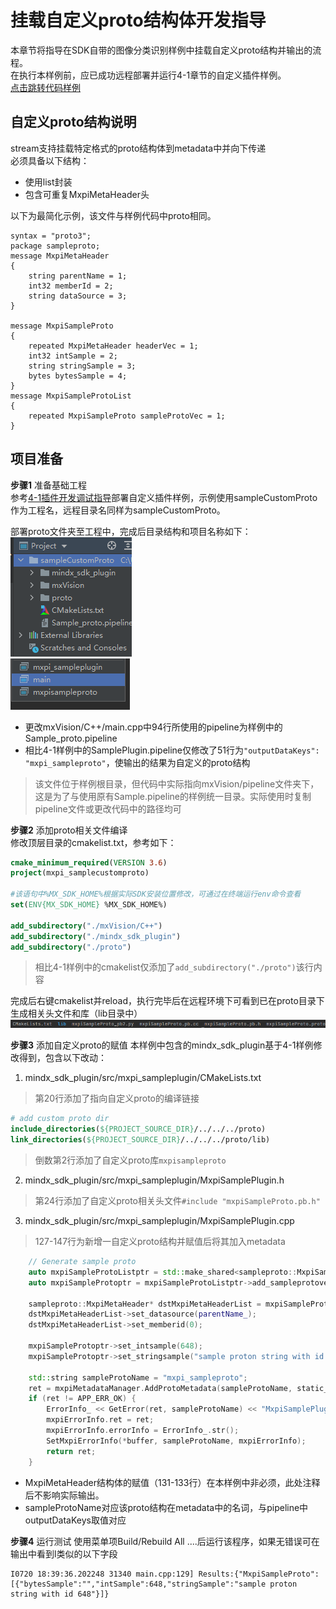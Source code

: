 # 挂载自定义proto结构体开发指导

本章节将指导在SDK自带的图像分类识别样例中挂载自定义proto结构并输出的流程。  
在执行本样例前，应已成功远程部署并运行4-1章节的自定义插件样例。  
[点击跳转代码样例](https://gitee.com/ascend/mindxsdk-referenceapps/tree/master/tutorials/sampleCustomProto)

## 自定义proto结构说明

stream支持挂载特定格式的proto结构体到metadata中并向下传递  
必须具备以下结构：  
- 使用list封装
- 包含可重复MxpiMetaHeader头

以下为最简化示例，该文件与样例代码中proto相同。
```protobuffer
syntax = "proto3";
package sampleproto;
message MxpiMetaHeader
{
    string parentName = 1;
    int32 memberId = 2;
    string dataSource = 3;
}

message MxpiSampleProto
{
    repeated MxpiMetaHeader headerVec = 1;
    int32 intSample = 2;
    string stringSample = 3;
    bytes bytesSample = 4;
}
message MxpiSampleProtoList
{
    repeated MxpiSampleProto sampleProtoVec = 1;
}
```

## 项目准备  
**步骤1** 准备基础工程  
参考[4-1插件开发调试指导](4-1插件开发调试指导.md)部署自定义插件样例，示例使用sampleCustomProto作为工程名，远程目录名同样为sampleCustomProto。  

部署proto文件夹至工程中，完成后目录结构和项目名称如下：  
![image.png](img/202107201810.png 'image.png')  
![image.png](img/202107201812.png 'image.png')  
- 更改mxVision/C++/main.cpp中94行所使用的pipeline为样例中的Sample_proto.pipeline  
- 相比4-1样例中的SamplePlugin.pipeline仅修改了51行为`"outputDataKeys": "mxpi_sampleproto"`，使输出的结果为自定义的proto结构
>该文件位于样例根目录，但代码中实际指向mxVision/pipeline文件夹下，这是为了与使用原有Sample.pipeline的样例统一目录。实际使用时复制pipeline文件或更改代码中的路径均可  

**步骤2** 添加proto相关文件编译  
修改顶层目录的cmakelist.txt，参考如下：
```cmake
cmake_minimum_required(VERSION 3.6)
project(mxpi_samplecustomproto)

#该语句中%MX_SDK_HOME%根据实际SDK安装位置修改，可通过在终端运行env命令查看
set(ENV{MX_SDK_HOME} %MX_SDK_HOME%)

add_subdirectory("./mxVision/C++")
add_subdirectory("./mindx_sdk_plugin")
add_subdirectory("./proto")
```
>相比4-1样例中的cmakelist仅添加了`add_subdirectory("./proto")`该行内容

完成后右键cmakelist并reload，执行完毕后在远程环境下可看到已在proto目录下生成相关头文件和库（lib目录中）  
![image.png](img/202107201822.png 'image.png')  

**步骤3** 添加自定义proto的赋值
本样例中包含的mindx_sdk_plugin基于4-1样例修改得到，包含以下改动：  
1. mindx_sdk_plugin/src/mxpi_sampleplugin/CMakeLists.txt
> 第20行添加了指向自定义proto的编译链接
```cmake
# add custom proto dir
include_directories(${PROJECT_SOURCE_DIR}/../../../proto)
link_directories(${PROJECT_SOURCE_DIR}/../../../proto/lib)
```
>倒数第2行添加了自定义proto库`mxpisampleproto`

2. mindx_sdk_plugin/src/mxpi_sampleplugin/MxpiSamplePlugin.h
>第24行添加了自定义proto相关头文件`#include "mxpiSampleProto.pb.h"`

3. mindx_sdk_plugin/src/mxpi_sampleplugin/MxpiSamplePlugin.cpp
>127-147行为新增一自定义proto结构并赋值后将其加入metadata
```cpp
    // Generate sample proto
    auto mxpiSampleProtoListptr = std::make_shared<sampleproto::MxpiSampleProtoList>();
    auto mxpiSampleProtoptr = mxpiSampleProtoListptr->add_sampleprotovec();

    sampleproto::MxpiMetaHeader* dstMxpiMetaHeaderList = mxpiSampleProtoptr->add_headervec();
    dstMxpiMetaHeaderList->set_datasource(parentName_);
    dstMxpiMetaHeaderList->set_memberid(0);

    mxpiSampleProtoptr->set_intsample(648);
    mxpiSampleProtoptr->set_stringsample("sample proton string with id 648");

    std::string sampleProtoName = "mxpi_sampleproto";
    ret = mxpiMetadataManager.AddProtoMetadata(sampleProtoName, static_pointer_cast<void>(mxpiSampleProtoListptr));
    if (ret != APP_ERR_OK) {
        ErrorInfo_ << GetError(ret, sampleProtoName) << "MxpiSamplePlugin add metadata failed.";
        mxpiErrorInfo.ret = ret;
        mxpiErrorInfo.errorInfo = ErrorInfo_.str();
        SetMxpiErrorInfo(*buffer, sampleProtoName, mxpiErrorInfo);
        return ret;
    }

```
- MxpiMetaHeader结构体的赋值（131-133行）在本样例中非必须，此处注释后不影响实际输出。
- sampleProtoName对应该proto结构在metadata中的名词，与pipeline中outputDataKeys取值对应

**步骤4** 运行测试
使用菜单项Build/Rebuild All ....后运行该程序，如果无错误可在输出中看到l类似的以下字段  
```shell
I0720 18:39:36.202248 31340 main.cpp:129] Results:{"MxpiSampleProto":[{"bytesSample":"","intSample":648,"stringSample":"sample proton string with id 648"}]}
```